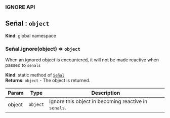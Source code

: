 
### IGNORE API
<a name="Señal"></a>

## Señal : <code>object</code>
**Kind**: global namespace  
<a name="Señal.ignore"></a>

### Señal.ignore(object) ⇒ <code>object</code>
When an ignored object is encountered, it will not be made reactive when passed to `senals`

**Kind**: static method of [<code>Señal</code>](#Señal)  
**Returns**: <code>object</code> - The object is returned.  

| Param | Type | Description |
| --- | --- | --- |
| object | <code>object</code> | Ignore this object in becoming reactive in `senals`. |

